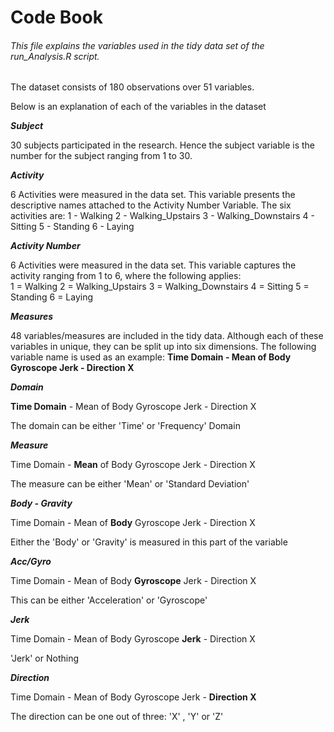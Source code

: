 # Code Book
###### This file explains the variables used in the tidy data set of the run_Analysis.R script.

The dataset consists of 180 observations over 51 variables. 

Below is an explanation of each of the variables in the dataset

***Subject***

30 subjects participated in the research. Hence the subject variable is the number for the subject ranging from 1 to 30.

***Activity***

6 Activities were measured in the data set. This variable presents the descriptive names attached to the Activity Number Variable. The six activities are:
1 - Walking
2 - Walking_Upstairs
3 - Walking_Downstairs
4 - Sitting
5 - Standing
6 - Laying

***Activity Number***

6 Activities were measured in the data set. This variable captures the activity ranging from 1 to 6, where the following applies:  
1 = Walking
2 = Walking_Upstairs
3 = Walking_Downstairs
4 = Sitting
5 = Standing
6 = Laying

***Measures***

48 variables/measures are included in the tidy data. Although each of these variables in unique, they can be split up into six dimensions. The following variable name is used as an example: **Time Domain - Mean of Body Gyroscope Jerk - Direction X**

***Domain***

**Time Domain** - Mean of Body Gyroscope Jerk - Direction X

The domain can be either 'Time' or 'Frequency' Domain

***Measure***

Time Domain - **Mean** of Body Gyroscope Jerk - Direction X

The measure can be either 'Mean' or 'Standard Deviation'

***Body - Gravity***

Time Domain - Mean of **Body** Gyroscope Jerk - Direction X

Either the 'Body' or 'Gravity' is measured in this part of the variable

***Acc/Gyro***

Time Domain - Mean of Body **Gyroscope** Jerk - Direction X

This can be either 'Acceleration' or 'Gyroscope'

***Jerk***

Time Domain - Mean of Body Gyroscope **Jerk** - Direction X

'Jerk' or Nothing

***Direction***

Time Domain - Mean of Body Gyroscope Jerk - **Direction X**

The direction can be one out of three: 'X' , 'Y' or 'Z'
